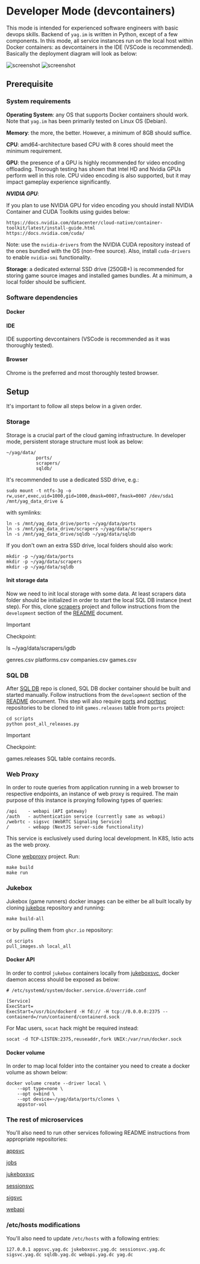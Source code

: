 # Developer Mode (devcontainers)

This mode is intended for experienced software engineers with basic devops skills. Backend of `yag.im` is written in 
Python, except of a few components. In this mode, all service instances run on the local host within Docker containers: 
as devcontainers in the IDE (VSCode is recommended).
Basically the deployment diagram will look as below:

![screenshot](images/structurizr-Deployment-001.png)
![screenshot](images/structurizr-Deployment-001-key.png)

## Prerequisite

### System requirements

**Operating System**: any OS that supports Docker containers should work. Note that `yag.im` has been primarily tested 
on Linux OS (Debian).

**Memory**: the more, the better. However, a minimum of 8GB should suffice.

**CPU**: amd64-architecture based CPU with 8 cores should meet the minimum requirement.

**GPU**: the presence of a GPU is highly recommended for video encoding offloading. Thorough testing has shown that 
Intel HD and Nvidia GPUs perform well in this role. CPU video encoding is also supported, but it may impact gameplay
experience significantly. 

***NVIDIA GPU***:

If you plan to use NVIDIA GPU for video encoding you should install NVIDIA Container and CUDA Toolkits using guides below:

    https://docs.nvidia.com/datacenter/cloud-native/container-toolkit/latest/install-guide.html
    https://docs.nvidia.com/cuda/

Note: use the `nvidia-drivers` from the NVIDIA CUDA repository instead of the ones bundled with the OS (non-free source). Also, install `cuda-drivers` to enable `nvidia-smi` functionality.

**Storage**: a dedicated external SSD drive (250GB+) is recommended for storing game source images and installed games 
bundles. At a minimum, a local folder should be sufficient.

### Software dependencies

#### Docker

#### IDE

IDE supporting devcontainers (VSCode is recommended as it was thoroughly tested).

#### Browser

Chrome is the preferred and most thoroughly tested browser.

## Setup

It's important to follow all steps below in a given order.

### Storage

Storage is a crucial part of the cloud gaming infrastructure. In developer mode, persistent storage structure must look
as below:

    ~/yag/data/
               ports/
               scrapers/
               sqldb/

It's recommended to use a dedicated SSD drive, e.g.:

    sudo mount -t ntfs-3g -o rw,user,exec,uid=1000,gid=1000,dmask=0007,fmask=0007 /dev/sda1 /mnt/yag_data_drive &

with symlinks:

    ln -s /mnt/yag_data_drive/ports ~/yag/data/ports
    ln -s /mnt/yag_data_drive/scrapers ~/yag/data/scrapers
    ln -s /mnt/yag_data_drive/sqldb ~/yag/data/sqldb

If you don't own an extra SSD drive, local folders should also work:

    mkdir -p ~/yag/data/ports
    mkdir -p ~/yag/data/scrapers
    mkdir -p ~/yag/data/sqldb

#### Init storage data

Now we need to init local storage with some data. At least scrapers data folder should be initialized in order to 
start the local SQL DB instance (next step). For this, clone [scrapers](https://github.com/yag-im/scrapers) project and 
follow instructions from the `development` section of the 
[README](https://github.com/yag-im/scrapers?tab=readme-ov-file#development) document.

> [!IMPORTANT]  
> Checkpoint:
>
> ls ~/yag/data/scrapers/igdb
>
> genres.csv platforms.csv companies.csv games.csv

### SQL DB

After [SQL DB](https://github.com/yag-im/sqldb) repo is cloned, SQL DB docker container should be built and started 
manually. Follow instructions from the `development` section of the 
[README](https://github.com/yag-im/sqldb?tab=readme-ov-file#development) document.
This step will also require [ports](https://github.com/yag-im/ports) and 
[portsvc](https://github.com/yag-im/portsvc) 
repositories to be cloned to init `games.releases` table from `ports` project:

    cd scripts
    python post_all_releases.py

> [!IMPORTANT]  
> Checkpoint:
>
> games.releases SQL table contains records.

### Web Proxy

In order to route queries from application running in a web browser to respective endpoints, an instance of web proxy
is required. The main purpose of this instance is proxying following types of queries:

    /api    - webapi (API gateway)
    /auth   - authentication service (currently same as webapi)
    /webrtc - sigsvc (WebRTC Signaling Service)
    /       - webapp (NextJS server-side functionality)

This service is exclusively used during local development. In K8S, Istio acts as the web proxy.

Clone [webproxy](https://github.com/yag-im/webproxy) project. 
Run:

    make build
    make run

### Jukebox

Jukebox (game runners) docker images can be either be all built locally by cloning
[jukebox](https://github.com/yag-im/jukebox) repository and running:

    make build-all

or by pulling them from `ghcr.io` repository:

    cd scripts
    pull_images.sh local_all

#### Docker API

In order to control `jukebox` containers locally from [jukeboxsvc](https://github.com/yag-im/jukeboxsvc), docker daemon
access should be exposed as below:

    # /etc/systemd/system/docker.service.d/override.conf

    [Service]
    ExecStart=
    ExecStart=/usr/bin/dockerd -H fd:// -H tcp://0.0.0.0:2375 --containerd=/run/containerd/containerd.sock

For Mac users, `socat` hack might be required instead:

    socat -d TCP-LISTEN:2375,reuseaddr,fork UNIX:/var/run/docker.sock

#### Docker volume

In order to map local folder into the container you need to create a docker volume as shown below:

    docker volume create --driver local \
        --opt type=none \
        --opt o=bind \
        --opt device=~/yag/data/ports/clones \
        appstor-vol

### The rest of microservices

You'll also need to run other services following README instructions from appropriate repositories:

[appsvc](https://github.com/yag-im/appsvc)

[jobs](https://github.com/yag-im/jobs)

[jukeboxsvc](https://github.com/yag-im/jukeboxsvc)

[sessionsvc](https://github.com/yag-im/sessionsvc)

[sigsvc](https://github.com/yag-im/sigsvc)

[webapi](https://github.com/yag-im/webapi)

### /etc/hosts modifications

You'll also need to update `/etc/hosts` with a following entries:

    127.0.0.1 appsvc.yag.dc jukeboxsvc.yag.dc sessionsvc.yag.dc sigsvc.yag.dc sqldb.yag.dc webapi.yag.dc yag.dc
